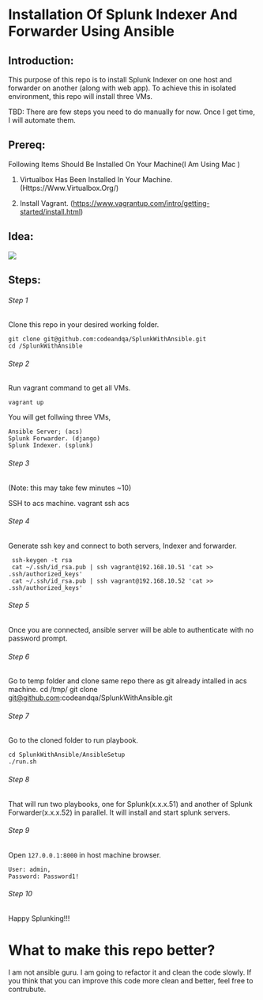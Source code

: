 
  

# Installation Of Splunk Indexer And Forwarder Using Ansible

## Introduction:
This purpose of this repo is to install Splunk Indexer on one host and forwarder on another (along with web app). To achieve this in isolated environment, this repo will  install three VMs.

TBD: There are few steps you need to do manually for now. Once I get time, I will automate them.

## Prereq:

Following Items Should Be Installed On Your Machine(I Am Using Mac )

1. Virtualbox Has Been Installed In Your Machine. (Https://Www.Virtualbox.Org/)

2. Install Vagrant. (https://www.vagrantup.com/intro/getting-started/install.html)

## Idea:
[![](https://ibb.co/xH3cxFJ)](https://ibb.co/xH3cxFJ)

## Steps:

###### Step 1
Clone this repo in your desired working folder.

    git clone git@github.com:codeandqa/SplunkWithAnsible.git
    cd /SplunkWithAnsible
###### Step 2
  Run vagrant command to get all VMs.
      

    vagrant up
   
   You will get follwing three VMs,

	Ansible Server; (acs)
	Splunk Forwarder. (django)
	Splunk Indexer. (splunk)
###### Step 3
   (Note: this may take few minutes ~10)

SSH to acs machine.
     vagrant ssh acs

###### Step 4
Generate ssh key and connect to both servers, Indexer and forwarder.

     ssh-keygen -t rsa
     cat ~/.ssh/id_rsa.pub | ssh vagrant@192.168.10.51 'cat >> .ssh/authorized_keys'
     cat ~/.ssh/id_rsa.pub | ssh vagrant@192.168.10.52 'cat >> .ssh/authorized_keys'
     

###### Step 5
Once you are connected, ansible server will be able to authenticate with no password prompt.
###### Step 6
Go to temp folder and clone same repo there as git already intalled in acs machine.
    cd /tmp/
    git clone git@github.com:codeandqa/SplunkWithAnsible.git 
    
###### Step 7
Go to the cloned folder to run playbook.

    cd SplunkWithAnsible/AnsibleSetup
    ./run.sh

###### Step 8
That will run two playbooks, one for Splunk(x.x.x.51) and another of Splunk Forwarder(x.x.x.52) in parallel. It will install and start splunk servers. 

###### Step 9
Open `127.0.0.1:8000` in host machine browser.


    User: admin,
    Password: Password1!

###### Step 10
Happy Splunking!!!

# What to make this repo better?
I am not ansible guru. I am going to refactor it and clean the code slowly. If you think that you can improve this code more clean and better, feel free to contrubute. 